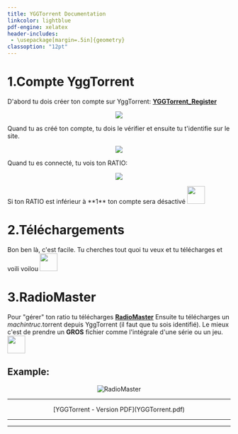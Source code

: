 ```yaml
---
title: YGGTorrent Documentation
linkcolor: lightblue
pdf-engine: xelatex
header-includes:
 - \usepackage[margin=.5in]{geometry}
classoption: "12pt"
---
```

<link rel="icon" href="favicon.png" type="image/png" />
<link rel="icon" href="YGGTorrentFiles/ygg_icon.png" type="image/png" />

# 1.Compte YggTorrent
D'abord tu dois créer ton compte sur YggTorrent: [**YGGTorrent_Register**](https://www2.yggtorrent.se/user/register?attempt=1)
<p style="text-align: center;"> <img src="YGGTorrentFiles/2020-06-29_23h09_49.png"> </p>
Quand tu as créé ton compte, tu dois le vérifier et ensuite tu t'identifie sur le site.
<p style="text-align: center;"> <img src="YGGTorrentFiles/2020-06-29_23h15_51.png"> </p>
Quand tu es connecté, tu vois ton RATIO:
<p style="text-align: center;"> <img src="YGGTorrentFiles/2020-06-29_23h17_59.png"> </p>
Si ton RATIO est inférieur à **1** ton compte sera désactivé <img src="YGGTorrentFiles/sad.gif" width="40" height="40">

# 2.Téléchargements
Bon ben là, c'est facile. Tu cherches tout quoi tu veux et tu télécharges et voili voilou <img src="YGGTorrentFiles/wink.gif" width="40" height="40">

# 3.RadioMaster
Pour "gérer" ton ratio tu télécharges [**RadioMaster**](https://tradownload.uk/results/ratiomaster-1-9-1.html) 
Ensuite tu télécharges un *machintruc*.torrent depuis YggTorrent (il faut que tu sois identifié). Le mieux c'est de prendre un **GROS** fichier comme l'intégrale d'une série ou un jeu. <img src="YGGTorrentFiles/thinker.gif" width="40" height="40">

## Example:
<p style="text-align: center;"> <img src="YGGTorrentFiles/RadioMaster.png" alt="RadioMaster"> </p>

---

<p style="text-align: center"> [YGGTorrent - Version PDF](YGGTorrent.pdf) </p>

---

---
